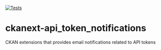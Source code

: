 [![Tests](https://github.com/OCHA-DAP/ckanext-api_token_notifications/workflows/Tests/badge.svg?branch=main)](https://github.com/OCHA-DAP/ckanext-api_token_notifications/actions)

# ckanext-api_token_notifications

CKAN extensions that provides email notifications related to API tokens


